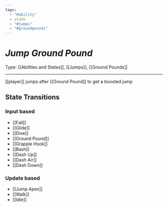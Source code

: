 ```yaml
---
tags:
  - "#ability"
  - state
  - "#jumps"
  - "#groundpounds"
---
```

# _Jump Ground Pound_

Type: [[Abilities and States]], [[Jumps]], [[Ground Pounds]]

----


[[player]] jumps after [[Ground Pound]] to get a boosted jump

## State Transitions

### Input based

* [[Fall]]
* [[Glide]]
* [[Dive]]
* [[Ground Pound]]
* [[Grapple Hook]]
* [[Bash]]
* [[Dash Up]]
* [[Dash Air]]
* [[Dash Down]]


### Update based

* [[Jump Apex]]
* [[Walk]]
* [[Idle]]